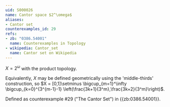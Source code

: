 ```yaml
---
uid: S000026
name: Cantor space $2^\omega$
aliases:
- Cantor set
counterexamples_id: 29
refs:
- zb: "0386.54001"
  name: Counterexamples in Topology
- wikipedia: Cantor_set
  name: Cantor set on Wikipedia
---
```

$X = 2^\omega$ with the product topology.

Equivalently, $X$ may be defined geometrically using the 'middle-thirds' construction, so $X = [0,1]\setminus \bigcup_{m=1}^\infty \bigcup_{k=0}^{3^{m-1}-1} \left(\frac{3k+1}{3^m},\frac{3k+2}{3^m}\right)$.

Defined as counterexample #29 ("The Cantor Set")
in {{zb:0386.54001}}.

